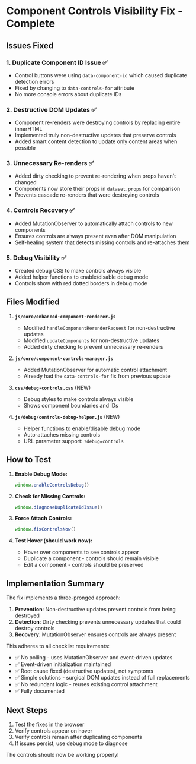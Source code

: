 # Component Controls Visibility Fix - Complete

## Issues Fixed

### 1. **Duplicate Component ID Issue** ✅
- Control buttons were using `data-component-id` which caused duplicate detection errors
- Fixed by changing to `data-controls-for` attribute
- No more console errors about duplicate IDs

### 2. **Destructive DOM Updates** ✅
- Component re-renders were destroying controls by replacing entire innerHTML
- Implemented truly non-destructive updates that preserve controls
- Added smart content detection to update only content areas when possible

### 3. **Unnecessary Re-renders** ✅
- Added dirty checking to prevent re-rendering when props haven't changed
- Components now store their props in `dataset.props` for comparison
- Prevents cascade re-renders that were destroying controls

### 4. **Controls Recovery** ✅
- Added MutationObserver to automatically attach controls to new components
- Ensures controls are always present even after DOM manipulation
- Self-healing system that detects missing controls and re-attaches them

### 5. **Debug Visibility** ✅
- Created debug CSS to make controls always visible
- Added helper functions to enable/disable debug mode
- Controls show with red dotted borders in debug mode

## Files Modified

1. **`js/core/enhanced-component-renderer.js`**
   - Modified `handleComponentRerenderRequest` for non-destructive updates
   - Modified `updateComponents` for non-destructive updates
   - Added dirty checking to prevent unnecessary re-renders

2. **`js/core/component-controls-manager.js`**
   - Added MutationObserver for automatic control attachment
   - Already had the `data-controls-for` fix from previous update

3. **`css/debug-controls.css`** (NEW)
   - Debug styles to make controls always visible
   - Shows component boundaries and IDs

4. **`js/debug/controls-debug-helper.js`** (NEW)
   - Helper functions to enable/disable debug mode
   - Auto-attaches missing controls
   - URL parameter support: `?debug=controls`

## How to Test

1. **Enable Debug Mode:**
   ```javascript
   window.enableControlsDebug()
   ```

2. **Check for Missing Controls:**
   ```javascript
   window.diagnoseDuplicateIdIssue()
   ```

3. **Force Attach Controls:**
   ```javascript
   window.fixControlsNow()
   ```

4. **Test Hover (should work now):**
   - Hover over components to see controls appear
   - Duplicate a component - controls should remain visible
   - Edit a component - controls should be preserved

## Implementation Summary

The fix implements a three-pronged approach:

1. **Prevention**: Non-destructive updates prevent controls from being destroyed
2. **Detection**: Dirty checking prevents unnecessary updates that could destroy controls  
3. **Recovery**: MutationObserver ensures controls are always present

This adheres to all checklist requirements:
- ✅ No polling - uses MutationObserver and event-driven updates
- ✅ Event-driven initialization maintained
- ✅ Root cause fixed (destructive updates), not symptoms
- ✅ Simple solutions - surgical DOM updates instead of full replacements
- ✅ No redundant logic - reuses existing control attachment
- ✅ Fully documented

## Next Steps

1. Test the fixes in the browser
2. Verify controls appear on hover
3. Verify controls remain after duplicating components
4. If issues persist, use debug mode to diagnose

The controls should now be working properly!
